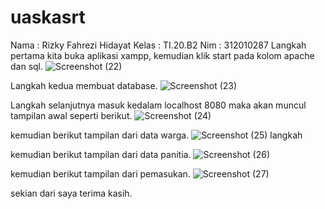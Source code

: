 # uaskasrt
Nama : Rizky Fahrezi Hidayat
Kelas : TI.20.B2
Nim : 312010287
 Langkah pertama kita buka aplikasi xampp, kemudian klik start pada kolom apache dan sql.
 ![Screenshot (22)](https://user-images.githubusercontent.com/73096887/178110393-d7591435-b08d-4262-8639-4a3e19e59a78.png)

 Langkah kedua membuat database.
 ![Screenshot (23)](https://user-images.githubusercontent.com/73096887/178110399-990e3d22-3526-4978-b956-da27e9764cd8.png)

 Langkah selanjutnya masuk kedalam localhost 8080 maka akan muncul tampilan awal seperti
berikut.
![Screenshot (24)](https://user-images.githubusercontent.com/73096887/178110411-d05e04e1-d556-4f91-8843-6b6c05a8f5ae.png)

 kemudian berikut tampilan dari data warga.
 ![Screenshot (25)](https://user-images.githubusercontent.com/73096887/178110419-8cfd0319-e869-41a2-bec1-826f519ac8c5.png)
langkah 

kemudian berikut tampilan dari data panitia.
![Screenshot (26)](https://user-images.githubusercontent.com/73096887/178110478-198efd21-3521-4bbb-b922-0d7c72e68cfa.png)

kemudian berikut tampilan dari pemasukan.
![Screenshot (27)](https://user-images.githubusercontent.com/73096887/178110496-774d7957-0d1d-4a97-9dd7-3430fbb66c26.png)

sekian dari saya terima kasih.
